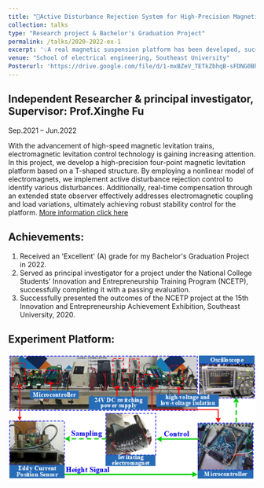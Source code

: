 ```yaml
---
title: "📌Active Disturbance Rejection System for High-Precision Magnetic Suspension Platform"
collection: talks
type: "Research project & Bachelor's Graduation Project"
permalink: /talks/2020-2022-ex-1
excerpt: '💡A real magnetic suspension platform has been developed, successfully achieving stable levitation through active disturbance rejection control.'
venue: "School of electrical engineering, Southeast University"
Posterurl: 'https://drive.google.com/file/d/1-mxBZeV_TETkZbhqB-sFDNG0Bh_C-oml/view?usp=sharing'
---
```


Independent Researcher & principal investigator, Supervisor: Prof.Xinghe Fu             
---
Sep.2021 – Jun.2022

With the advancement of high-speed magnetic levitation trains, electromagnetic levitation control technology is gaining increasing attention. In this project, we develop a high-precision four-point magnetic levitation platform based on a T-shaped structure. By employing a nonlinear model of electromagnets, we implement active disturbance rejection control to identify various disturbances. Additionally, real-time compensation through an extended state observer effectively addresses electromagnetic coupling and load variations, ultimately achieving robust stability control for the platform.
[More information click here](https://drive.google.com/file/d/1-mxBZeV_TETkZbhqB-sFDNG0Bh_C-oml/view?usp=sharing)

Achievements:
---
1. Received an 'Excellent' (A) grade for my Bachelor's Graduation Project in 2022.
1. Served as principal investigator for a project under the National College Students' Innovation and Entrepreneurship Training Program (NCETP), successfully completing it with a passing evaluation.
1. Successfully presented the outcomes of the NCETP project at the 15th Innovation and Entrepreneurship Achievement Exhibition, Southeast University, 2020.

Experiment Platform:
---
<img src='/images/FFF4.png'>
